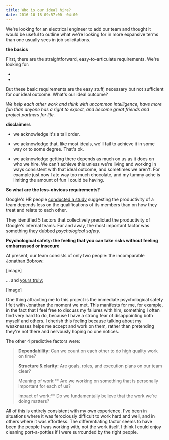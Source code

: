 ```yaml
---
title: Who is our ideal hire?
date: 2016-10-18 09:57:00 -04:00
---
```


We're looking for an electrical engineer to add our team and thought it would be useful to outline what we're looking for in more expansive terms than one usually sees in job solicitations.

**the basics**

First, there are the straightforward, easy-to-articulate requirements. We're looking for:

* 

* 

But these basic requirements are the easy stuff, necessary but not sufficient for our ideal outcome. What's our ideal outcome?

*We help each other work and think with uncommon intelligence, have more fun than anyone has a right to expect, and become great friends and project partners for life.*

**disclaimers**

* we acknowledge it's a tall order.

* we acknowledge that, like most ideals, we'll fail to achieve it in some way or to some degree. That's ok.

* we acknowledge getting there depends as much on us as it does on who we hire. We can't achieve this unless we're living and working in ways consistent with that ideal outcome, and sometimes we aren't. For example just now I ate way too much chocolate, and my tummy ache is limiting the amount of fun I could be having.

**So what are the less-obvious requirements?**

Google's HR people [conducted a study](https://rework.withgoogle.com/blog/five-keys-to-a-successful-google-team/) suggesting the productivity of a team depends less on the qualifications of its members than on how they treat and relate to each other.

They identified 5 factors that collectively predicted the productivity of Google's internal teams. Far and away, the most important factor was something they dubbed *psychological safety.*

**Psychological safety: the feeling that you can take risks without feeling embarrassed or insecure**

At present, our team consists of only two people: the incomparable [Jonathan Bobrow:](http://cargo.jonathanbobrow.com/)

\[image\]

... and [yours truly:](https://nickbentleygames.wordpress.com/)

\[image\]

One thing attracting me to this project is the immediate psychological safety I felt with Jonathan the moment we met. This manifests for me, for example, in the fact that I feel free to discuss my failures with him, something I often find very hard to do, because I have a strong fear of disappointing both myself and others. I cherish this feeling because talking about my weaknesses helps me accept and work on them, rather than pretending they're not there and nervously hoping no one notices.

The other 4 predictive factors were:

>**Dependability:** Can we count on each other to do high quality work on time?
> 
>**Structure & clarity:** Are goals, roles, and execution plans on our team clear?
>
>Meaning of work:** Are we working on something that is personally important for each of us?
>
>Impact of work:** Do we fundamentally believe that the work we’re doing matters?

All of this is entirely consistent with my own experience. I've been in situations where it was ferociously difficult to work hard and well, and in others where it was effortless. The differentiating factor seems to have been the people I was working with, not the work itself. I think I could enjoy cleaning port-a-potties if I were surrounded by the right people.